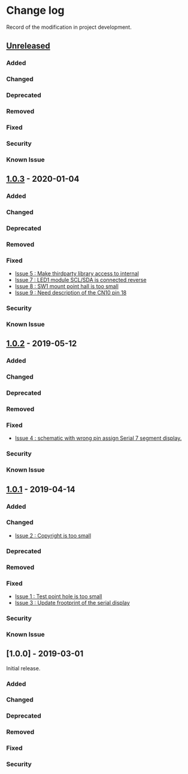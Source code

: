 # Change log
Record of the modification in project development.
## [Unreleased]

### Added
### Changed
### Deprecated
### Removed
### Fixed
### Security
### Known Issue

## [1.0.3] - 2020-01-04

### Added
### Changed
### Deprecated
### Removed
### Fixed
- [Issue 5 : Make thirdparty library access to internal ](https://github.com/suikan4github/Akashi-01/issues/5)
- [Issue 7 : LED1 module SCL/SDA is connected reverse ](https://github.com/suikan4github/Akashi-01/issues/7)
- [Issue 8 : SW1 mount point hall is too small ](https://github.com/suikan4github/Akashi-01/issues/8)
- [Issue 9 : Need description of the CN10 pin 18 ](https://github.com/suikan4github/Akashi-01/issues/9)

### Security
### Known Issue

## [1.0.2] - 2019-05-12

### Added
### Changed
### Deprecated
### Removed
### Fixed
- [Issue 4 : schematic with wrong pin assign Serial 7 segment display. ](https://github.com/suikan4github/Akashi-01/issues/4)

### Security
### Known Issue


## [1.0.1] - 2019-04-14

### Added
### Changed
- [Issue 2 : Copyright is too small ](https://github.com/suikan4github/Akashi-01/issues/2)

### Deprecated
### Removed
### Fixed
- [Issue 1 : Test point hole is too small  ](https://github.com/suikan4github/Akashi-01/issues/1)
- [Issue 3 : Update frootprint of the serial display ](https://github.com/suikan4github/Akashi-01/issues/3)

### Security
### Known Issue

## [1.0.0] - 2019-03-01
Initial release. 

### Added
### Changed
### Deprecated
### Removed
### Fixed
### Security

[Unreleased]: https://github.com/suikan4github/Akashi-01/compare/v1.0.3...develop
[1.0.3]: https://github.com/suikan4github/Akashi-01/compare/v1.0.2...v1.0.3
[1.0.2]: https://github.com/suikan4github/Akashi-01/compare/v1.0.1...v1.0.2
[1.0.1]: https://github.com/suikan4github/Akashi-01/compare/v1.0.0...v1.0.1
